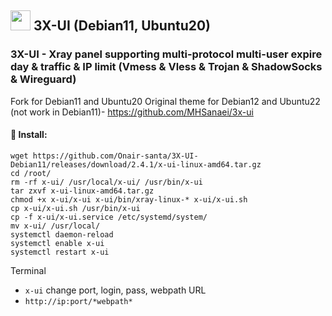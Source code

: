 ## <a href="#"><img src="https://github.com/vpnhood/VpnHood/wiki/images/logo-linux.png" width="32" height="32"></a> 3X-UI (Debian11, Ubuntu20)
### 3X-UI - Xray panel supporting multi-protocol multi-user expire day & traffic & IP limit (Vmess & Vless & Trojan & ShadowSocks & Wireguard)
Fork for Debian11 and Ubuntu20
Original theme for Debian12 and Ubuntu22 (not work in Debian11)- https://github.com/MHSanaei/3x-ui

#### 💠 Install:

```
wget https://github.com/Onair-santa/3X-UI-Debian11/releases/download/2.4.1/x-ui-linux-amd64.tar.gz
cd /root/
rm -rf x-ui/ /usr/local/x-ui/ /usr/bin/x-ui
tar zxvf x-ui-linux-amd64.tar.gz
chmod +x x-ui/x-ui x-ui/bin/xray-linux-* x-ui/x-ui.sh
cp x-ui/x-ui.sh /usr/bin/x-ui
cp -f x-ui/x-ui.service /etc/systemd/system/
mv x-ui/ /usr/local/
systemctl daemon-reload
systemctl enable x-ui
systemctl restart x-ui
```

Terminal
- `x-ui`  change port, login, pass, webpath
URL
- `http://ip:port/*webpath*`
